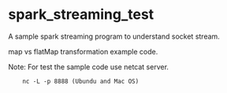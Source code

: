 # spark_streaming_test

  A sample spark streaming program to understand socket stream.
  
 map vs flatMap transformation example code.
  
 Note: For test the sample code use netcat server.
 
 		nc -L -p 8888 (Ubundu and Mac OS) 
